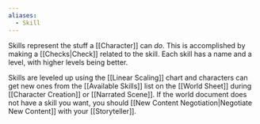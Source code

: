 ```yaml
---
aliases:
  - Skill
---
```

Skills represent the stuff a [[Character]] can *do*. This is accomplished by making a [[Checks|Check]] related to the skill. Each skill has a name and a level, with higher levels being better. 

Skills are leveled up using the [[Linear Scaling]] chart and characters can get new ones from the [[Available Skills]] list on the [[World Sheet]] during [[Character Creation]] or [[Narrated Scene]]. If the world document does not have a skill you want, you should [[New Content Negotiation|Negotiate New Content]] with your [[Storyteller]].